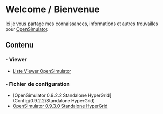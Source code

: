 # Welcome / Bienvenue

Ici je vous partage mes connaissances, informations et autres trouvailles pour [OpenSimulator](http://opensimulator.org/wiki/Main_Page).

## Contenu

### - Viewer

  * [Liste Viewer OpenSimulator](VIEWER.md)

### - Fichier de configuration

  * [OpenSimulator 0.9.2.2 Standalone HyperGrid](Config/0.9.2.2/Standalone HyperGrid)
  * [OpenSimulator 0.9.3.0 Standalone HyperGrid](Config/0.9.3.0)

